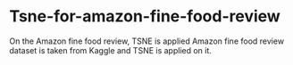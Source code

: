 # Tsne-for-amazon-fine-food-review
On the Amazon fine food review, TSNE is applied
Amazon fine food review dataset is taken from Kaggle and TSNE is applied on it.
